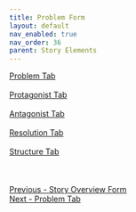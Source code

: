 ```yaml
---
title: Problem Form
layout: default
nav_enabled: true
nav_order: 36
parent: Story Elements
---
```


[Problem Tab](Problem_Tab.md) <br/><br/>
[Protagonist Tab](Protagonist_Tab.md) <br/><br/>
[Antagonist Tab](Antagonist_Tab.md) <br/><br/>
[Resolution Tab](Resolution_Tab.md) <br/><br/>
[Structure Tab](Structure_Tab.md) <br/><br/>
 <br/>
 <br/>
[Previous - Story Overview Form](Story_Overview_Form.md) <br/>
[Next - Problem Tab](Problem_Tab.md) <br/>

